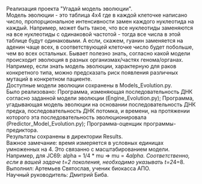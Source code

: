 Реализация проекта "Угадай модель эволюции".   
Модель эволюции - это таблица 4x4 где в каждой клеточке написано число, пропорциональное интенсивности замен каждого нуклеотида на каждый. Например, может быть такое, что все нуклеотиды заменяются на все нуклеотиды с одинаковой частотой - тогда все числа в этой таблице будут одинаковыми. А если, скажем, гуанин заменяется на аденин чаще всех, в соответствующей клеточке число будет побольше, чем во всех остальных. Бывает полезно знать, согласно какой модели происходит эволюция в разных организмах/частях генома/органах. Например, если знать модель эволюции, характерную для раков конкретного типа, можно предсказать риск появления различных мутаций в конкретном пациенте.   
Доступные модели эволюции сохранены в Models_Evolution.py.  
Было реализовано: Программа, изменяющая последовательность ДНК согласно заданной модели эволюции (Engine_Evolution.py); Программа, угадывающая модель эволюции на основании последовательность ДНК предка, последовательность ДНК потомка, и времени, на протяжении которого эта последовательность эволюционировала (Predictor_Model_Evolution.py); Программа-оценщик программы-предиктора.   
Результаты сохранены в директории Results.     
Важное замечание: время измеряется в условных единицах умноженных на 4. Это связанно с масштабированием модели. Например, для JC69: alpha = 1/4 * mu => mu = 4*alpha.
Соответственно, если в вашей задаче t=2 поколения, необходимо указывать t=2*4=8.
Выполнил: Артемьев Святослав, ученик биокасса АПО.  
Научный руководитель: Дмитрий Биба.
